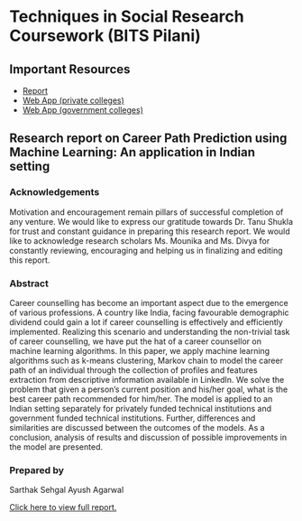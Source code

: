 # Techniques in Social Research Coursework (BITS Pilani)
## Important Resources
- [Report](https://github.com/sarthak-sehgal/TSR-Project-Data/blob/master/TSR%20Final.pdf)
- [Web App (private colleges)](https://sarthak-sehgal.github.io/TSR-Project/webapp/private.html)
- [Web App (government colleges)](https://sarthak-sehgal.github.io/TSR-Project/webapp/government.html)

## Research report on Career Path Prediction using Machine Learning: An application in Indian setting
### Acknowledgements
Motivation and encouragement remain pillars of successful completion of any venture. We would like to express our gratitude towards Dr. Tanu Shukla for trust and constant guidance in preparing this research report. We would like to acknowledge research scholars Ms. Mounika and Ms. Divya for constantly reviewing, encouraging and helping us in finalizing and editing this report.

### Abstract
Career counselling has become an important aspect due to the emergence of various professions. A country like India, facing favourable demographic dividend could gain a lot if career counselling is effectively and efficiently implemented. Realizing this scenario and understanding the non-trivial task of career counselling, we have put the hat of a career counsellor on machine learning algorithms. In this paper, we apply machine learning algorithms such as k-means clustering, Markov chain to model the career path of an individual through the collection of profiles and features extraction from descriptive information available in LinkedIn. We solve the problem that given a person’s current position and his/her goal, what is the best career path recommended for him/her. The model is applied to an Indian setting separately for privately funded technical institutions and government funded technical institutions. Further, differences and similarities are discussed between the outcomes of the models. As a conclusion, analysis of results and discussion of possible improvements in the model are presented.

### Prepared by
Sarthak Sehgal
Ayush Agarwal

[Click here to view full report.](https://github.com/sarthak-sehgal/TSR-Project-Data/blob/master/TSR%20Final.pdf)
